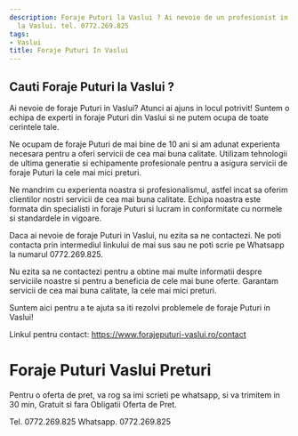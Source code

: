 ```yaml
---
description: Foraje Puturi la Vaslui ? Ai nevoie de un profesionist in Foraje Puturi
  la Vaslui. tel. 0772.269.825
tags:
- Vaslui
title: Foraje Puturi In Vaslui
---
```



## Cauti Foraje Puturi la Vaslui ?

Ai nevoie de foraje Puturi in Vaslui? Atunci ai ajuns in locul potrivit! Suntem o echipa de experti in foraje Puturi din Vaslui si ne putem ocupa de toate cerintele tale. 

Ne ocupam de foraje Puturi de mai bine de 10 ani si am adunat experienta necesara pentru a oferi servicii de cea mai buna calitate. Utilizam tehnologii de ultima generatie si echipamente profesionale pentru a asigura servicii de foraje Puturi la cele mai mici preturi. 

Ne mandrim cu experienta noastra si profesionalismul, astfel incat sa oferim clientilor nostri servicii de cea mai buna calitate. Echipa noastra este formata din specialisti in foraje Puturi si lucram in conformitate cu normele si standardele in vigoare. 

Daca ai nevoie de foraje Puturi in Vaslui, nu ezita sa ne contactezi. Ne poti contacta prin intermediul linkului de mai sus sau ne poti scrie pe Whatsapp la numarul 0772.269.825. 

Nu ezita sa ne contactezi pentru a obtine mai multe informatii despre serviciile noastre si pentru a beneficia de cele mai bune oferte. Garantam servicii de cea mai buna calitate, la cele mai mici preturi. 

Suntem aici pentru a te ajuta sa iti rezolvi problemele de foraje Puturi in Vaslui! 

Linkul pentru contact: https://www.forajeputuri-vaslui.ro/contact

# Foraje Puturi Vaslui Preturi
Pentru o oferta de pret, va rog sa imi scrieti pe whatsapp, si va trimitem in 30 min, Gratuit si fara Obligatii Oferta de Pret.

Tel. 0772.269.825
Whatsapp. 0772.269.825